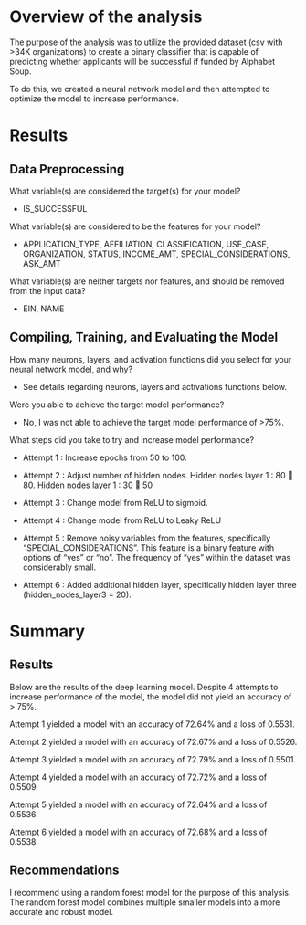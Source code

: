 # Overview of the analysis

The purpose of the analysis was to utilize the provided dataset (csv with >34K organizations) to create a binary classifier that is capable of predicting whether applicants will be successful if funded by Alphabet Soup.  

To do this, we created a neural network model and then attempted to optimize the model to increase performance.  

# Results

## Data Preprocessing

What variable(s) are considered the target(s) for your model?

-	IS_SUCCESSFUL

What variable(s) are considered to be the features for your model?

-	APPLICATION_TYPE, AFFILIATION, CLASSIFICATION, USE_CASE, ORGANIZATION, STATUS, INCOME_AMT, SPECIAL_CONSIDERATIONS, ASK_AMT 

What variable(s) are neither targets nor features, and should be removed from the input data?

-	EIN, NAME

## Compiling, Training, and Evaluating the Model

How many neurons, layers, and activation functions did you select for your neural network model, and why?
-	See details regarding neurons, layers and activations functions below. 

Were you able to achieve the target model performance?
-	No, I was not able to achieve the target model performance of >75%. 

What steps did you take to try and increase model performance?
-	Attempt 1 : Increase epochs from 50 to 100.  

-	Attempt 2 : Adjust number of hidden nodes. Hidden nodes layer 1 : 80  80.  Hidden nodes layer 1 : 30  50

-	Attempt 3 : Change model from ReLU to sigmoid. 

-	Attempt 4 : Change model from ReLU to Leaky ReLU  

-	Attempt 5 : Remove noisy variables from the features, specifically “SPECIAL_CONSIDERATIONS”.  This feature is a binary feature with options of “yes” or “no”.  The frequency of “yes” within the dataset was considerably small.  

-	Attempt 6 : Added additional hidden layer, specifically hidden layer three (hidden_nodes_layer3 = 20).

# Summary

## Results

Below are the results of the deep learning model.  Despite 4 attempts to increase performance of the model, the model did not yield an accuracy of > 75%.  

Attempt 1 yielded a model with an accuracy of 72.64% and a loss of 0.5531.

Attempt 2 yielded a model with an accuracy of 72.67% and a loss of 0.5526.

Attempt 3 yielded a model with an accuracy of 72.79% and a loss of 0.5501.

Attempt 4 yielded a model with an accuracy of 72.72% and a loss of 0.5509.

Attempt 5 yielded a model with an accuracy of 72.64% and a loss of 0.5536.

Attempt 6 yielded a model with an accuracy of 72.68% and a loss of 0.5538.

## Recommendations

I recommend using a random forest model for the purpose of this analysis.  The random forest model combines multiple smaller models into a more accurate and robust model.  

